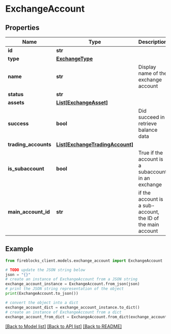 # ExchangeAccount


## Properties

Name | Type | Description | Notes
------------ | ------------- | ------------- | -------------
**id** | **str** |  | [optional] 
**type** | [**ExchangeType**](ExchangeType.md) |  | [optional] 
**name** | **str** | Display name of the exchange account | [optional] 
**status** | **str** |  | [optional] 
**assets** | [**List[ExchangeAsset]**](ExchangeAsset.md) |  | [optional] 
**success** | **bool** | Did succeed in retrieve balance data | [optional] 
**trading_accounts** | [**List[ExchangeTradingAccount]**](ExchangeTradingAccount.md) |  | [optional] 
**is_subaccount** | **bool** | True if the account is a subaccount in an exchange | [optional] 
**main_account_id** | **str** | if the account is a sub-account, the ID of the main account | [optional] 

## Example

```python
from fireblocks_client.models.exchange_account import ExchangeAccount

# TODO update the JSON string below
json = "{}"
# create an instance of ExchangeAccount from a JSON string
exchange_account_instance = ExchangeAccount.from_json(json)
# print the JSON string representation of the object
print(ExchangeAccount.to_json())

# convert the object into a dict
exchange_account_dict = exchange_account_instance.to_dict()
# create an instance of ExchangeAccount from a dict
exchange_account_from_dict = ExchangeAccount.from_dict(exchange_account_dict)
```
[[Back to Model list]](../README.md#documentation-for-models) [[Back to API list]](../README.md#documentation-for-api-endpoints) [[Back to README]](../README.md)


